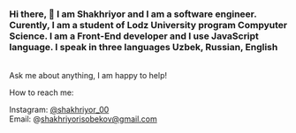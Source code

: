 ### Hi there, 👋 I am Shakhriyor and I am a software engineer.  Curently, I am a student of Lodz University program Compyuter Science. I am a Front-End developer and  I use JavaScript language. I speak in three languages Uzbek, Russian, English
<br />
Ask me about anything, I am happy to help!

How to reach me:

Instagram: [@shakhriyor_00](https://instagram.com/shakhriyor_00)
<br />
Email: @shakhriyorisobekov@gmail.com
